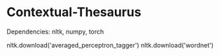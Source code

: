 # Contextual-Thesaurus
Dependencies: nltk, numpy, torch

nltk.download('averaged_perceptron_tagger')
nltk.download('wordnet')
